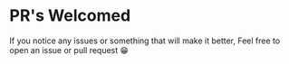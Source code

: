 # PR's Welcomed

If you notice any issues or something that will make it better, Feel free to open an issue or pull request 😁